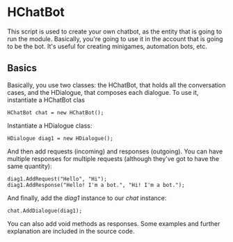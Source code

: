 # HChatBot
This script is used to create your own chatbot, as the entity that is going to run the module. Basically, you're going to use it in the account that is going to be the bot. It's useful for creating minigames, automation bots, etc.

## Basics
Basically, you use two classes: the HChatBot, that holds all the conversation cases, and the HDialogue, that composes each dialogue.
To use it, instantiate a HChatBot clas
```CSharp
HChatBot chat = new HChatBot();
```
Instantiate a HDialogue class:
```CSharp
HDialogue diag1 = new HDialogue();
```
And then add requests (incoming) and responses (outgoing). You can have multiple responses for multiple requests (although they've got to have the same quantity):
```CSharp
diag1.AddRequest("Hello", "Hi");
diag1.AddResponse("Hello! I'm a bot.", "Hi! I'm a bot.");
```
And finally, add the _diag1_ instance to our _chat_ instance:
```CSharp
chat.AddDialogue(diag1);
```
You can also add void methods as responses. Some examples and further explanation are included in the source code.
